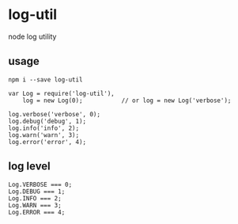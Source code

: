 # log-util

node log utility

## usage

`npm i --save log-util`

```
var Log = require('log-util'),
    log = new Log(0);           // or log = new Log('verbose');
    
log.verbose('verbose', 0);
log.debug('debug', 1);
log.info('info', 2);
log.warn('warn', 3);
log.error('error', 4);
```

## log level

```
Log.VERBOSE === 0;
Log.DEBUG === 1;
Log.INFO === 2;
Log.WARN === 3;
Log.ERROR === 4;
```


